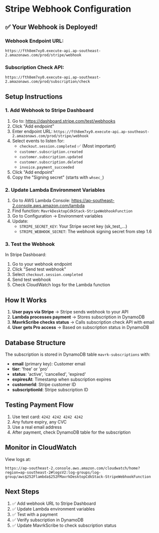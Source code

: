 # Stripe Webhook Configuration

## ✅ Your Webhook is Deployed!

### Webhook Endpoint URL:
```
https://fth8em7xy0.execute-api.ap-southeast-2.amazonaws.com/prod/stripe/webhook
```

### Subscription Check API:
```
https://fth8em7xy0.execute-api.ap-southeast-2.amazonaws.com/prod/subscription/check
```

## Setup Instructions

### 1. Add Webhook to Stripe Dashboard

1. Go to: https://dashboard.stripe.com/test/webhooks
2. Click "Add endpoint"
3. Enter endpoint URL: `https://fth8em7xy0.execute-api.ap-southeast-2.amazonaws.com/prod/stripe/webhook`
4. Select events to listen for:
   - `checkout.session.completed` ✅ (Most important)
   - `customer.subscription.created`
   - `customer.subscription.updated`
   - `customer.subscription.deleted`
   - `invoice.payment_succeeded`
5. Click "Add endpoint"
6. Copy the "Signing secret" (starts with `whsec_`)

### 2. Update Lambda Environment Variables

1. Go to AWS Lambda Console: https://ap-southeast-2.console.aws.amazon.com/lambda
2. Find function: `MavrkDesktopCdkStack-StripeWebhookFunction`
3. Go to Configuration → Environment variables
4. Update:
   - `STRIPE_SECRET_KEY`: Your Stripe secret key (sk_test_...)
   - `STRIPE_WEBHOOK_SECRET`: The webhook signing secret from step 1.6

### 3. Test the Webhook

In Stripe Dashboard:
1. Go to your webhook endpoint
2. Click "Send test webhook"
3. Select `checkout.session.completed`
4. Send test webhook
5. Check CloudWatch logs for the Lambda function

## How It Works

1. **User pays via Stripe** → Stripe sends webhook to your API
2. **Lambda processes payment** → Stores subscription in DynamoDB
3. **MavrkScribe checks status** → Calls subscription check API with email
4. **User gets Pro access** → Based on subscription status in DynamoDB

## Database Structure

The subscription is stored in DynamoDB table `mavrk-subscriptions` with:
- **email** (primary key): Customer email
- **tier**: 'free' or 'pro'
- **status**: 'active', 'cancelled', 'expired'
- **expiresAt**: Timestamp when subscription expires
- **customerId**: Stripe customer ID
- **subscriptionId**: Stripe subscription ID

## Testing Payment Flow

1. Use test card: `4242 4242 4242 4242`
2. Any future expiry, any CVC
3. Use a real email address
4. After payment, check DynamoDB table for the subscription

## Monitor in CloudWatch

View logs at:
```
https://ap-southeast-2.console.aws.amazon.com/cloudwatch/home?region=ap-southeast-2#logsV2:log-groups/log-group/aws$252Flambda$252FMavrkDesktopCdkStack-StripeWebhookFunction
```

## Next Steps

1. ✅ Add webhook URL to Stripe Dashboard
2. ✅ Update Lambda environment variables
3. ✅ Test with a payment
4. ✅ Verify subscription in DynamoDB
5. ✅ Update MavrkScribe to check subscription status